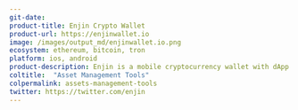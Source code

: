 ```yaml
---
git-date: 
product-title: Enjin Crypto Wallet
product-url: https://enjinwallet.io
image: /images/output_md/enjinwallet.io.png
ecosystem: ethereum, bitcoin, tron
platform: ios, android
product-description: Enjin is a mobile cryptocurrency wallet with dApp browser, supporting Ethereum, Bitcoin, Litecoin, ERC20, ERC721 AND ERC1155 tokens.
coltitle:  "Asset Management Tools"
colpermalink: assets-management-tools
twitter: https://twitter.com/enjin
---
```

